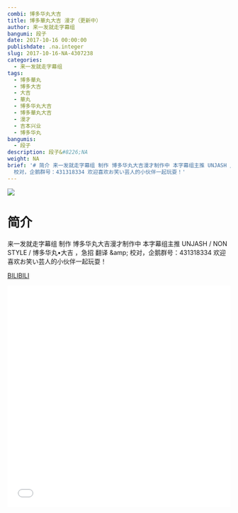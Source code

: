 ```yaml
---
combi: 博多华丸大吉
title: 博多華丸大吉 漫才（更新中）
author: 来一发就走字幕组
bangumi: 段子
date: 2017-10-16 00:00:00
publishdate: .na.integer
slug: 2017-10-16-NA-4307238
categories:
  - 来一发就走字幕组
tags:
  - 博多華丸
  - 博多大吉
  - 大吉
  - 華丸
  - 博多华丸大吉
  - 博多華丸大吉
  - 漫才
  - 吉本兴业
  - 博多华丸
bangumis:
  - 段子
description: 段子&#8226;NA
weight: NA
brief: '# 简介 来一发就走字幕组 制作 博多华丸大吉漫才制作中 本字幕组主推 UNJASH / NON STYLE / 博多华丸•大吉 ，急招 翻译 &amp;amp;
  校对，企鹅群号：431318334 欢迎喜欢お笑い芸人的小伙伴一起玩耍！'
---
```


![](https://i.imgur.com/ZLLtjI6.jpg)

# 简介  
来一发就走字幕组 制作 博多华丸大吉漫才制作中 本字幕组主推 UNJASH / NON STYLE / 博多华丸•大吉 ，急招 翻译 &amp;amp; 校对，企鹅群号：431318334 欢迎喜欢お笑い芸人的小伙伴一起玩耍！

  [BILIBILI](https://www.bilibili.com/video/av4307238/)


<div class="vcontainer">  <iframe class='video' src="//www.bilibili.com/blackboard/player.html?aid=4307238" width="100%" height="500" frameborder="0" allowfullscreen="allowfullscreen"></iframe></div>
